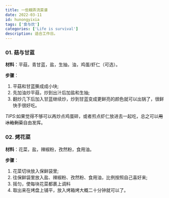 ```yaml
---
title: 一些糊弄流菜谱
date: 2022-03-11
id: hunongyixia
tags: ['食与炊']
categories: ['Life is survival']
description: 适合工作日。
---
```


### 01. 菇与甘蓝

**材料**：平菇，青甘蓝，盐，生抽，油，鸡蛋/虾仁（可选）。

**步骤**：

<ol>
<li>平菇和甘蓝撕成成小块;</li>
<li>先加油炒平菇，炒到出汁后加盐和生抽;</li>
<li>翻炒几下后加入甘蓝继续炒，炒到甘蓝变成更鲜亮的颜色就可以出锅了，很鲜快手很好吃。</li>
</ol>

*TIPS*:如果觉得不够可以再炒点鸡蛋碎，或者煎点虾仁放进去一起吃，总之可以<s>用冰箱剩菜</s>自由发挥。

### 02. 烤花菜

**材料**：花菜，盐，辣椒粉，孜然粉，食用油。

**步骤**：

<ol>
<li>花菜切块放入保鲜袋里;</li>
<li>往保鲜袋里放入盐、辣椒粉、孜然粉、食用油，比例按照自己喜好来;</li>
<li>摇匀，使每块花菜都裹上调料</li>
<li>取出来在烤盘上铺平，放入烤箱烤大概二十分钟就可以了。</li>
</ol>

